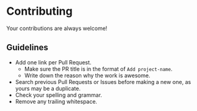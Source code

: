 # Contributing

Your contributions are always welcome!

## Guidelines

* Add one link per Pull Request.
    * Make sure the PR title is in the format of `Add project-name`.
    * Write down the reason why the work is awesome.
* Search previous Pull Requests or Issues before making a new one, as yours may be a duplicate.
* Check your spelling and grammar.
* Remove any trailing whitespace.
